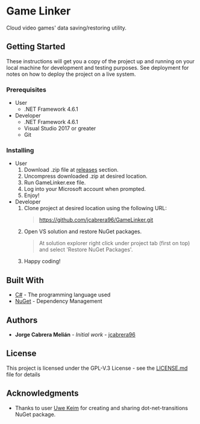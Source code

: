 # Game Linker

Cloud video games' data saving/restoring utility.

## Getting Started

These instructions will get you a copy of the project up and running on your local machine for development and testing purposes. See deployment for notes on how to deploy the project on a live system.

### Prerequisites

* User
  * .NET Framework 4.6.1
* Developer
  * .NET Framework 4.6.1
  * Visual Studio 2017 or greater
  * Git

### Installing

* User
  1. Download .zip file at [releases](https://github.com/jcabrera96/GameLinker/releases) section.
  2. Uncompress downloaded .zip at desired location.
  3. Run GameLinker.exe file.
  4. Log into your Microsoft account when prompted.
  5. Enjoy!
* Developer
  1. Clone project at desired location using the following URL:
      > https://github.com/jcabrera96/GameLinker.git
  2. Open VS solution and restore NuGet packages.
      > At solution explorer right click under project tab (first on top) and select 'Restore NuGet Packages'.
  3. Happy coding!

## Built With

* [C#](https://docs.microsoft.com/dotnet/csharp/) - The programming language used
* [NuGet](https://docs.microsoft.com/nuget/) - Dependency Management

## Authors

* **Jorge Cabrera Melián** - *Initial work* - [jcabrera96](https://github.com/jcabrera96)


## License

This project is licensed under the GPL-V.3 License - see the [LICENSE.md](LICENSE.MD) file for details

## Acknowledgments

* Thanks to user [Uwe Keim](https://github.com/UweKeim) for creating and sharing dot-net-transitions NuGet package.
